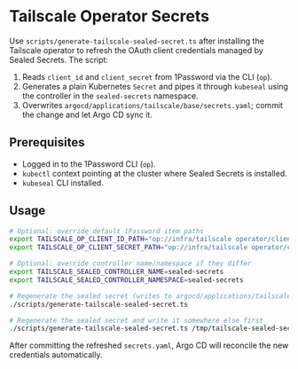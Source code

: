# Tailscale Operator Secrets

Use `scripts/generate-tailscale-sealed-secret.ts` after installing the Tailscale operator to refresh the OAuth client credentials managed by Sealed Secrets. The script:

1. Reads `client_id` and `client_secret` from 1Password via the CLI (`op`).
2. Generates a plain Kubernetes `Secret` and pipes it through `kubeseal` using the controller in the `sealed-secrets` namespace.
3. Overwrites `argocd/applications/tailscale/base/secrets.yaml`; commit the change and let Argo CD sync it.

## Prerequisites

- Logged in to the 1Password CLI (`op`).
- `kubectl` context pointing at the cluster where Sealed Secrets is installed.
- `kubeseal` CLI installed.

## Usage

```bash
# Optional: override default 1Password item paths
export TAILSCALE_OP_CLIENT_ID_PATH="op://infra/tailscale operator/client_id"
export TAILSCALE_OP_CLIENT_SECRET_PATH="op://infra/tailscale operator/client_secret"

# Optional: override controller name/namespace if they differ
export TAILSCALE_SEALED_CONTROLLER_NAME=sealed-secrets
export TAILSCALE_SEALED_CONTROLLER_NAMESPACE=sealed-secrets

# Regenerate the sealed secret (writes to argocd/applications/tailscale/base/secrets.yaml)
./scripts/generate-tailscale-sealed-secret.ts

# Regenerate the sealed secret and write it somewhere else first
./scripts/generate-tailscale-sealed-secret.ts /tmp/tailscale-sealed-secret.yaml
```

After committing the refreshed `secrets.yaml`, Argo CD will reconcile the new credentials automatically.
